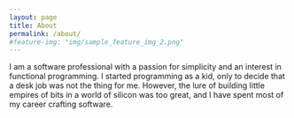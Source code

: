 ```yaml
---
layout: page
title: About
permalink: /about/
#feature-img: "img/sample_feature_img_2.png"
---
```


I am a software professional with a passion for simplicity and an interest
in functional programming. I started programming as a kid, only to decide that
a desk job was not the thing for me. However, the lure of building little
empires of bits in a world of silicon was too great, and I have spent most of my
career crafting software.
